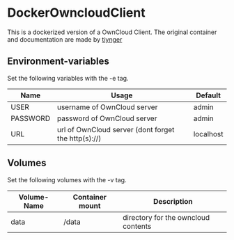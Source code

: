 # DockerOwncloudClient
This is a dockerized version of a OwnCloud Client.
The original container and documentation are made by [tiynger](https://hub.docker.com/r/tiynger/owncloudclient)

## Environment-variables
Set the following variables with the -e tag.

| Name		  | Usage                                               | Default   |
| ----------- | --------------------------------------------------- | --------- |
| USER		  | username of OwnCloud server                         | admin     |
| PASSWORD    | password of OwnCloud server                         | admin     |
| URL	      | url of OwnCloud server (dont forget the http(s)://) | localhost |

## Volumes
Set the following volumes with the -v tag.

| Volume-Name | Container mount | Description                         |
| ----------- | --------------- | ----------------------------------- |
| data	      | /data			| directory for the owncloud contents |
